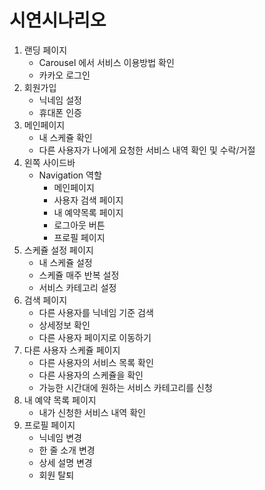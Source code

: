# 시연시나리오

1. 랜딩 페이지
   * Carousel 에서 서비스 이용방법 확인
   * 카카오 로그인
2. 회원가입 
   * 닉네임 설정
   * 휴대폰 인증
3. 메인페이지 
   * 내 스케쥴 확인
   * 다른 사용자가 나에게 요청한 서비스 내역 확인 및 수락/거절
4. 왼쪽 사이드바
   * Navigation 역할
     * 메인페이지 
     * 사용자 검색 페이지
     * 내 예약목록 페이지
     * 로그아웃 버튼
     * 프로필 페이지
5. 스케쥴 설정 페이지
   * 내 스케쥴 설정
   * 스케쥴 매주 반복 설정
   * 서비스 카테고리 설정
6. 검색 페이지 
   * 다른 사용자를 닉네임 기준 검색
   * 상세정보 확인
   * 다른 사용자 페이지로 이동하기
7. 다른 사용자 스케쥴 페이지 
   * 다른 사용자의 서비스 목록 확인
   * 다른 사용자의 스케쥴을 확인
   * 가능한 시간대에 원하는 서비스 카테고리를 신청
8. 내 예약 목록 페이지
   * 내가 신청한 서비스 내역 확인
9. 프로필 페이지
   * 닉네임 변경
   * 한 줄 소개 변경
   * 상세 설명 변경
   * 회원 탈퇴

